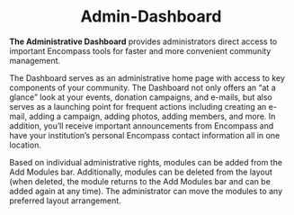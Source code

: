 <h1 align="center"> Admin-Dashboard </h1>


**The Administrative Dashboard** provides administrators direct access to important Encompass tools for faster and more convenient community management.


The Dashboard serves as an administrative home page with access to key components of your community. The Dashboard not only offers an “at a glance” look at your events, donation campaigns, and e-mails, but also serves as a launching point for frequent actions including creating an e-mail, adding a campaign, adding photos, adding members, and more. In addition, you’ll receive important announcements from Encompass and have your institution’s personal Encompass contact information all in one location.


Based on individual administrative rights, modules can be added from the Add Modules bar. Additionally, modules can be deleted from the layout (when deleted, the module returns to the Add Modules bar and can be added again at any time). The administrator can move the modules to any preferred layout arrangement.



